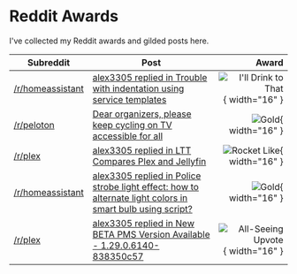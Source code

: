 # Reddit Awards

I've collected my Reddit awards and gilded posts here.

| Subreddit | Post | Award |
| --------- | ---- | -----: |
| [/r/homeassistant](https://reddit.com/r/homeassistant/) | [alex3305 replied in Trouble with indentation using service templates](https://reddit.com/r/homeassistant/comments/12dyf99/trouble_with_indentation_using_service_templates/jfapn3c/) | ![I'll Drink to That](https://preview.redd.it/award_images/t5_22cerq/45aeu8mzvsj51_IllDrinktoThat.png?width=48&height=48&auto=webp&v=enabled&s=87abcc168afa3abc7f39013df3c858529245098d){ width="16" } |
| [/r/peloton](https://reddit.com/r/peloton/) | [Dear organizers, please keep cycling on TV accessible for all](https://reddit.com/r/peloton/comments/12asrw3/dear_organizers_please_keep_cycling_on_tv/) | ![Gold](https://www.redditstatic.com/gold/awards/icon/gold_48.png){ width="16" } |
| [/r/plex](https://reddit.com/r/plex/) | [alex3305 replied in LTT Compares Plex and Jellyfin](https://reddit.com/r/PleX/comments/10pacqj/ltt_compares_plex_and_jellyfin/j6jg4b8/) | ![Rocket Like](https://preview.redd.it/award_images/t5_q0gj4/35d17tf5e5f61_oldrocketlike.png?width=48&height=48&auto=webp&v=enabled&s=ae810169fbf8fd3d3dd5a8b9fdccda9836fab85f){ width="16" } | 
| [/r/homeassistant](https://reddit.com/r/homeassistant/) | [alex3305 replied in Police strobe light effect: how to alternate light colors in smart bulb using script?](https://reddit.com/r/homeassistant/comments/zlruwk/police_strobe_light_effect_how_to_alternate_light/j0707l5/) | ![Gold](https://www.redditstatic.com/gold/awards/icon/gold_48.png){ width="16" } |
| [/r/plex](https://reddit.com/r/plex/) | [alex3305 replied in New BETA PMS Version Available - 1.29.0.6140-838350c57](https://reddit.com/r/PleX/comments/x7ecnz/new_beta_pms_version_available_12906140838350c57/incsrc7/) | ![All-Seeing Upvote](https://www.redditstatic.com/gold/awards/icon/Illuminati_48.png){ width="16" } |
